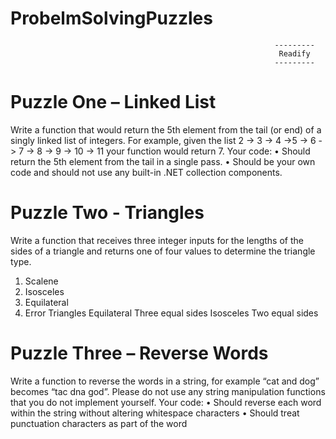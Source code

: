 # ProbelmSolvingPuzzles
                                                               ---------
                                                                Readify
                                                               ---------
Puzzle One – Linked List
=========================
Write a function that would return the 5th element from the tail (or end) of a singly linked list of integers.
For example, given the list 2 -> 3 -> 4 ->5 -> 6 -> 7 -> 8 -> 9 -> 10 -> 11 your function would return 7.
Your code:
•	Should return the 5th element from the tail in a single pass.
•	Should be your own code and should not use any built-in .NET collection components.

Puzzle Two - Triangles
======================
Write a function that receives three integer inputs for the lengths of the sides of a triangle and returns one of four values to determine the triangle type.
1.	Scalene
2.	Isosceles
3.	Equilateral
4.	Error
Triangles
Equilateral
Three equal sides
Isosceles
Two equal sides

Puzzle Three – Reverse Words
============================
Write a function to reverse the words in a string, for example “cat and dog” becomes “tac dna god”.
Please do not use any string manipulation functions that you do not implement yourself.
Your code:
•	Should reverse each word within the string without altering whitespace characters
•	Should treat punctuation characters as part of the word

